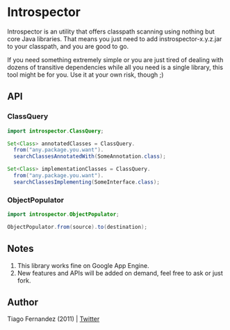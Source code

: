 # Introspector

Introspector is an utility that offers classpath scanning using nothing but
core Java libraries. That means you just need to add instrospector-x.y.z.jar
to your classpath, and you are good to go.

If you need something extremely simple or you are just tired of dealing with
dozens of transitive dependencies while all you need is a single library, this
tool might be for you. Use it at your own risk, though ;)


## API

### ClassQuery

```java
import introspector.ClassQuery;

Set<Class> annotatedClasses = ClassQuery.
  from("any.package.you.want").
  searchClassesAnnotatedWith(SomeAnnotation.class);

Set<Class> implementationClasses = ClassQuery.
  from("any.package.you.want").
  searchClassesImplementing(SomeInterface.class);
```

### ObjectPopulator

```java
import introspector.ObjectPopulator;

ObjectPopulator.from(source).to(destination);
```

## Notes

1. This library works fine on Google App Engine.
2. New features and APIs will be added on demand, feel free to ask or just fork.


## Author

Tiago Fernandez (2011) | [Twitter][t]

[t]: http://twitter.com/tiagofernandez